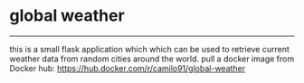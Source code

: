 # global weather

---

this is a small flask application which which can be used to retrieve current weather data from random cities around the world. pull a docker image from Docker hub: https://hub.docker.com/r/camilo91/global-weather